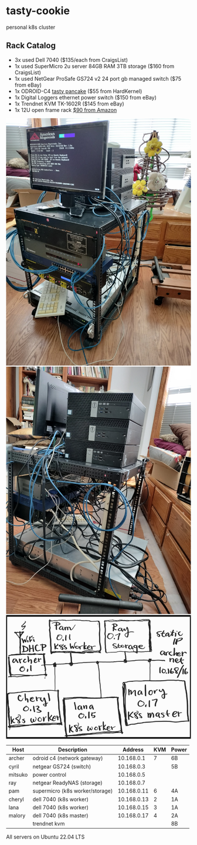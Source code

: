 # tasty-cookie
personal k8s cluster

## Rack Catalog
+ 3x used Dell 7040 ($135/each from CraigsList)
+ 1x used SuperMicro 2u server 84GB RAM 3TB storage ($160 from CraigsList)
+ 1x used NetGear ProSafe GS724 v2 24 port gb managed switch ($75 from eBay)
+ 1x ODROID-C4 [tasty pancake](https://github.com/guycole/tasty-pancake) ($55 from HardKernel)
+ 1x Digital Loggers ethernet power switch ($150 from eBay)
+ 1x Trendnet KVM TK-1602R ($145 from eBay)
+ 1x 12U open frame rack [$90 from Amazon](https://www.amazon.com/dp/B0C64X8J8R?ref=ppx_yo2ov_dt_b_product_details&th=1)
 
![front](https://github.com/guycole/tasty-cookie/blob/main/grafix/front_25nov23.png)
![side](https://github.com/guycole/tasty-cookie/blob/main/grafix/side_25nov23.png)
![network](https://github.com/guycole/tasty-cookie/blob/main/grafix/network_25nov23.png)

| Host    | Description                     | Address     | KVM | Power |
| ------- | --------------------------------|-------------|-----|-------|
| archer  | odroid c4 (network gateway)     | 10.168.0.1  |  7  | 6B    |
| cyril   | netgear GS724 (switch)          | 10.168.0.3  |     | 5B    |
| mitsuko | power control                   | 10.168.0.5  |     |       |
| ray     | netgear ReadyNAS (storage)      | 10.168.0.7  |     |       |
| pam     | supermicro (k8s worker/storage) | 10.168.0.11 |  6  | 4A    |
| cheryl  | dell 7040  (k8s worker)         | 10.168.0.13 |  2  | 1A    |
| lana    | dell 7040  (k8s worker)         | 10.168.0.15 |  3  | 1A    |
| malory  | dell 7040  (k8s master)         | 10.168.0.17 |  4  | 2A    |
|         | trendnet kvm                    |             |     | 8B    |

All servers on Ubuntu 22.04 LTS
